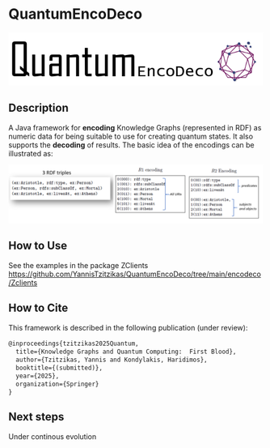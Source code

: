 # QuantumEncoDeco

![QuantumEncoDeco.](quantumEncoDeco.png)

## Description
A Java framework for __encoding__ Knowledge Graphs (represented in RDF) as numeric data for being suitable to use for creating quantum states. It also supports the __decoding__ of results.
The basic idea of the encodings can be illustrated as:

![QuantumEncoDeco.](exampleR1R2.png)

## How to Use
See the examples in the package ZClients https://github.com/YannisTzitzikas/QuantumEncoDeco/tree/main/encodeco/Zclients

## How to Cite
This framework is described in the following publication (under review):
```
@inproceedings{tzitzikas2025Quantum,
  title={Knowledge Graphs and Quantum Computing:  First Blood},
  author={Tzitzikas, Yannis and Kondylakis, Haridimos},
  booktitle={(submitted)},
  year={2025},
  organization={Springer}
}
```

## Next steps
Under continous evolution


